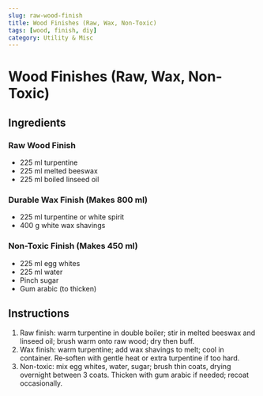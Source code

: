 ```yaml
---
slug: raw-wood-finish
title: Wood Finishes (Raw, Wax, Non-Toxic)
tags: [wood, finish, diy]
category: Utility & Misc
---
```


# Wood Finishes (Raw, Wax, Non-Toxic)

## Ingredients

### Raw Wood Finish

- 225 ml turpentine
- 225 ml melted beeswax
- 225 ml boiled linseed oil

### Durable Wax Finish (Makes 800 ml)

- 225 ml turpentine or white spirit
- 400 g white wax shavings

### Non-Toxic Finish (Makes 450 ml)

- 225 ml egg whites
- 225 ml water
- Pinch sugar
- Gum arabic (to thicken)

## Instructions

1. Raw finish: warm turpentine in double boiler; stir in melted beeswax and linseed oil; brush warm onto raw wood; dry then buff.
2. Wax finish: warm turpentine; add wax shavings to melt; cool in container. Re‑soften with gentle heat or extra turpentine if too hard.
3. Non-toxic: mix egg whites, water, sugar; brush thin coats, drying overnight between 3 coats. Thicken with gum arabic if needed; recoat occasionally.
